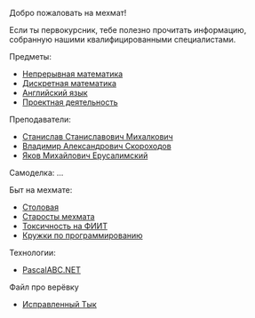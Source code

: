 ﻿Добро пожаловать на мехмат!

Если ты первокурсник, тебе полезно прочитать информацию, собранную нашими квалифицированными специалистами.

Предметы:
 - [Непрерывная математика](continuous-math.md)
 - [Дискретная математика](discrete-math.md)
 - [Английский язык](english.md) 
 - [Проектная деятельность](projects.md)
 
 Преподаватели:
 - [Станислав Станиславович Михалкович](mihalkovich.md)
 - [Владимир Александрович Скороходов](skorohodov.md)
 - [Яков Михайлович Ерусалимский](erusalimskiy.md)
 
 Самоделка:
 ...
 
Быт на мехмате:
 - [Cтоловая](cafeteria.md)
 - [Старосты мехмата](group-representative.md)
 - [Токсичность на ФИИТ](ToxicFiiT.md)
 - [Кружки по программированию](programming-clubs.md)

Технологии:
-  [PascalABC.NET](pascal.md)

Файл про верёвку
-  [Исправленный Тык](rope.md)